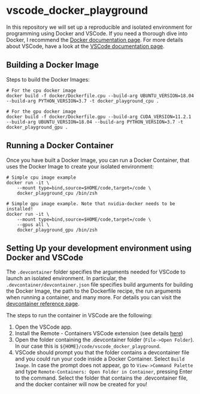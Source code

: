 # vscode_docker_playground

In this repository we will set up a reproducible and isolated environment for programming using Docker and VSCode. If you need a thorough dive into Docker, I recommend the [Docker documentation page](https://docs.docker.com/). For more details about VSCode, have a look at the [VSCode documentation page](https://code.visualstudio.com/docs).

## Building a Docker Image
Steps to build the Docker Images:
```
# For the cpu docker image
docker build -f docker/Dockerfile.cpu --build-arg UBUNTU_VERSION=18.04 --build-arg PYTHON_VERSION=3.7 -t docker_playground_cpu .

# For the gpu docker image
docker build -f docker/Dockerfile.gpu --build-arg CUDA_VERSION=11.2.1 --build-arg UBUNTU_VERSION=18.04 --build-arg PYTHON_VERSION=3.7 -t docker_playground_gpu .
```

## Running a Docker Container
Once you have built a Docker Image, you can run a Docker Container, that uses the Docker Image to create your isolated environment:
```
# Simple cpu image example
docker run -it \
    --mount type=bind,source=$HOME/code,target=/code \
    docker_playground_cpu /bin/zsh

# Simple gpu image example. Note that nvidia-docker needs to be installed!
docker run -it \
    --mount type=bind,source=$HOME/code,target=/code \
    --gpus all \
    docker_playground_gpu /bin/zsh
```

## Setting Up your development environment using Docker and VSCode
The `.devcontainer` folder specifies the arguments needed for VSCode to launch an isolated environment. In particular, the `.devcontainer/devcontainer.json` file specifies build arguments for building the Docker Image, the path to the Dockerfile recipe, the run arguments when running a container, and many more. For details you can visit the [devcontainer reference page](https://code.visualstudio.com/docs/remote/devcontainerjson-reference).

The steps to run the container in VSCode are the following:
1. Open the VSCode app.
2. Install the Remote - Containers VSCode extension (see details [here](https://marketplace.visualstudio.com/items?itemName=ms-vscode-remote.remote-containers))
3. Open the folder containing the .devcontainer folder (`File->Open Folder`). In our case this is `${HOME}/code/vscode_docker_playground`.
4. VSCode should prompt you that the folder contains a devcontainer file and you could run your code inside a Docker Container. Select `Build Image`. In case the prompt does not appear, go to `View->Command Palette` and type `Remote-Containers: Open Folder in Container`, pressing Enter to the command. Select the folder that contains the .devcontainer file, and the docker container will now be created for you!
